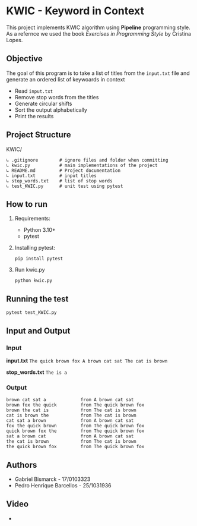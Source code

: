# KWIC - Keyword in Context

This project implements KWIC algorithm using **Pipeline** programming style. As a refernce we used the book _Exercises in Programming Style_ by Cristina Lopes.

## Objective

The goal of this program is to take a list of titles from the 
```input.txt``` file and generate an ordered list of keywoards in context

- Read ```input.txt```
- Remove stop words from the titles
- Generate circular shifts
- Sort the output alphabetically
- Print the results

## Project Structure

KWIC/
```
↳ .gitignore        # ignore files and folder when committing
↳ kwic.py           # main implementations of the project
↳ README.md         # Project documentation
↳ input.txt         # input titles
↳ stop_words.txt    # list of stop words
↳ test_KWIC.py      # unit test using pytest
```
## How to run

1. Requirements: 
    - Python 3.10+
    - pytest

2. Installing pytest:

    ```pip install pytest```

3. Run kwic.py

    ```python kwic.py```

## Running the test

    pytest test_KWIC.py


## Input and Output

### Input

**input.txt**
    ```The quick brown fox
    A brown cat sat
    The cat is brown```

**stop_words.txt**
    ```The
    is
    a```


### Output

```
brown cat sat a             from A brown cat sat
brown fox the quick         from The quick brown fox
brown the cat is            from The cat is brown
cat is brown the            from The cat is brown
cat sat a brown             from A brown cat sat
fox the quick brown         from The quick brown fox
quick brown fox the         from The quick brown fox
sat a brown cat             from A brown cat sat
the cat is brown            from The cat is brown
the quick brown fox         from The quick brown fox
```

## Authors

- Gabriel Bismarck - 17/0103323
- Pedro Henrique Barcellos - 25/1031936

## Video

- [](#)
